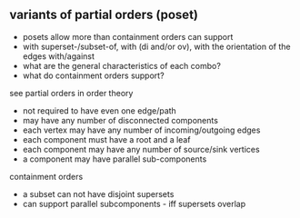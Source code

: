 
<!-- ======================================================================= -->
## variants of partial orders (poset)

* posets allow more than containment orders can support
* with superset-/subset-of, with (di and/or ov),
  with the orientation of the edges with/against
* what are the general characteristics of each combo?
* what do containment orders support?

see partial orders in order theory

* not required to have even one edge/path
* may have any number of disconnected components
* each vertex may have any number of incoming/outgoing edges
* each component must have a root and a leaf
* each component may have any number of source/sink vertices
* a component may have parallel sub-components

containment orders

* a subset can not have disjoint supersets
* can support parallel subcomponents - iff supersets overlap
